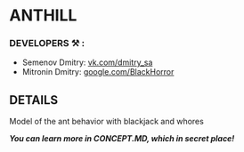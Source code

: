 ANTHILL
=======

### DEVELOPERS :hammer_and_pick: :
* Semenov Dmitry:  [vk.com/dmitry_sa](https://vk.com/dmitry_sa)
* Mitronin Dmitry: [google.com/BlackHorror]( https://vk.com/id183184707)

DETAILS
-------------
Model of the ant behavior with blackjack and whores

***You can learn more in CONCEPT.MD, which in secret place!***
